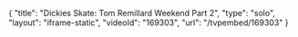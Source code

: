 {
    "title": "Dickies Skate: Tom Remillard Weekend Part 2",
    "type": "solo",
    "layout": "iframe-static",
    "videoId": "169303",
    "url": "\/tvpembed\/169303"
}